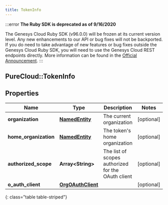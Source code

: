 ```yaml
---
title: TokenInfo
---
```


:::error
**The Ruby SDK is deprecated as of 9/16/2020**

The Genesys Cloud Ruby SDK (v96.0.0) will be frozen at its current version level. Any new enhancements to our API or bug fixes will not be backported. If you do need to take advantage of new features or bug fixes outside the Genesys Cloud Ruby SDK, you will need to use the Genesys Cloud REST endpoints directly. More information can be found in the [Official Announcement](https://developer.mypurecloud.com/forum/t/announcement-genesys-cloud-ruby-sdk-end-of-life/8850).
:::


## PureCloud::TokenInfo

## Properties

|Name | Type | Description | Notes|
|------------ | ------------- | ------------- | -------------|
| **organization** | [**NamedEntity**](NamedEntity.html) | The current organization | [optional] |
| **home_organization** | [**NamedEntity**](NamedEntity.html) | The token&#39;s home organization | [optional] |
| **authorized_scope** | **Array&lt;String&gt;** | The list of scopes authorized for the OAuth client | [optional] |
| **o_auth_client** | [**OrgOAuthClient**](OrgOAuthClient.html) |  | [optional] |
{: class="table table-striped"}


